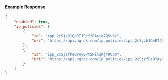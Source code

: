 <!-- Code generated for API Clients. DO NOT EDIT. -->

#### Example Response

```json
{
	"enabled": true,
	"ip_policies": [
		{
			"id": "ipp_2cSjzh1QoRTJScY20Arrg7QSu8z",
			"uri": "https://api.ngrok.com/ip_policies/ipp_2cSjzh1QoRTJScY20Arrg7QSu8z"
		},
		{
			"id": "ipp_2cSjzfPeQYAyQPtSNilqKjYRObm",
			"uri": "https://api.ngrok.com/ip_policies/ipp_2cSjzfPeQYAyQPtSNilqKjYRObm"
		}
	]
}
```
